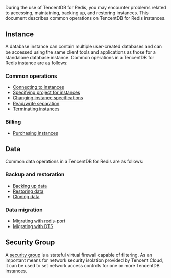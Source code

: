 During the use of TencentDB for Redis, you may encounter problems related to accessing, maintaining, backing up, and restoring instances. This document describes common operations on TencentDB for Redis instances.

## Instance
A database instance can contain multiple user-created databases and can be accessed using the same client tools and applications as those for a standalone database instance.
Common operations in a TencentDB for Redis instance are as follows:

### Common operations
- [Connecting to instances](https://intl.cloud.tencent.com/document/product/239/7042)
- [Specifying project for instances](https://intl.cloud.tencent.com/document/product/239/31933)
- [Changing instance specifications](https://intl.cloud.tencent.com/document/product/239/31934)
- [Read/write separation](https://intl.cloud.tencent.com/document/product/239/31935)
- [Terminating instances](https://intl.cloud.tencent.com/document/product/239/31937)

### Billing

- [Purchasing instances](https://intl.cloud.tencent.com/document/product/239/31955)


## Data
Common data operations in a TencentDB for Redis are as follows:

### Backup and restoration

- [Backing up data](https://intl.cloud.tencent.com/document/product/239/7071)
- [Restoring data](https://intl.cloud.tencent.com/document/product/239/7072)
- [Cloning data](https://intl.cloud.tencent.com/document/product/239/31897)

### Data migration

- [Migrating with redis-port](https://intl.cloud.tencent.com/document/product/239/31940)
- [Migrating with DTS](https://intl.cloud.tencent.com/document/product/239/31941)

## Security Group
A [security group](https://intl.cloud.tencent.com/document/product/239/31945) is a stateful virtual firewall capable of filtering. As an important means for network security isolation provided by Tencent Cloud, it can be used to set network access controls for one or more TencentDB instances.

